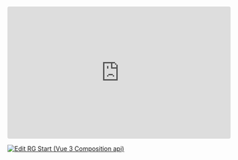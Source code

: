 <ClientOnly>
  <div class="tile">
    <iframe src="https://codesandbox.io/embed/3775m4?view=preview&module=%2Fsrc%2FApp.vue&hidenavigation=1"
     style="width:100%; height: 300px; border:0; border-radius: 4px; overflow:hidden;"
     title="RG Start (Vue 3 Composition api)"
     allow="accelerometer; ambient-light-sensor; camera; encrypted-media; geolocation; gyroscope; hid; microphone; midi; payment; usb; vr; xr-spatial-tracking"
     sandbox="allow-forms allow-modals allow-popups allow-presentation allow-same-origin allow-scripts"
   ></iframe>
  </div>
</ClientOnly>

[![Edit RG Start (Vue 3 Composition api)](https://codesandbox.io/static/img/play-codesandbox.svg)](https://codesandbox.io/p/sandbox/rg-start-vue-3-composition-api-3775m4)